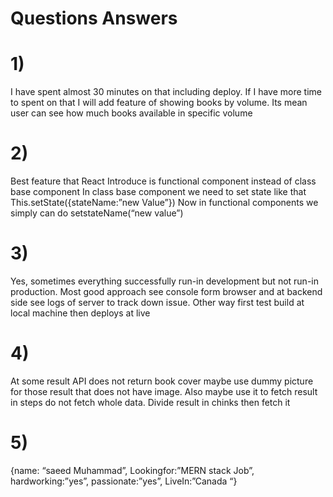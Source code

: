 # Questions Answers


# 1)
I have spent almost 30 minutes on that including deploy.
If I have more time to spent on that I will add feature of showing books by volume. Its mean user can see how much books available in specific volume 

# 2)
Best feature that React Introduce is functional component instead of class base component 
In class base component we need to set state like that
This.setState({stateName:”new Value”})
Now in functional components we simply can do
setstateName(“new value”)
# 3) 
Yes, sometimes everything successfully run-in development but not run-in production. Most good approach see console form browser and at backend side see logs of server to track down issue. Other way first test build at local machine then deploys at live 
# 4)
At some result API does not return book cover maybe use dummy picture for those result that does not have image. Also maybe use it to fetch result in steps do not fetch whole data. Divide result in chinks then fetch it 
# 5)
{name: “saeed Muhammad”,
Lookingfor:”MERN stack Job”,
hardworking:”yes”,
passionate:”yes”,
LiveIn:”Canada “}



